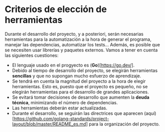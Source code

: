 # Criterios de elección de herramientas

Durante el desarrollo del proyecto, y a posteriori, serán necesarias herramientas para la automatización a la hora de generar el programa, manejar las dependencias, automatizar los tests... Además, es posible que se necesiten usar librerías y paquetes externos. Vamos a tener en cuenta las siguientes cuestiones:

  - El lenguaje usado en el progyecto es (**Go**)[https://go.dev/].
  - Debido al tiempo de desarrollo del proyecto, se elegirán herramientas **sencillas** y que no supongan mucho esfuerzo de aprendizaje.
  - Se tendrá en cuenta la magnitud del proyecto a la hora de elegir herramientas. Esto es, puesto que el proyecto es pequeño, no se elegirán herramientas para el desarrollo de grandes aplicaciones.
  - Se evitará tomar decisiones de desarrollo que aumenten la **deuda técnica**, minimizando el número de dependencias.
  - Las herramientas deberán estar actualizadas.
  - Durante el desarrollo, se seguirán las directrices que aparecen (aquí)[https://github.com/golang-standards/project-layout/blob/master/README_es.md] para la organización del proyecto.
